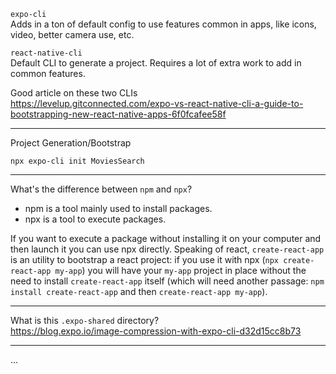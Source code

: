 `expo-cli`
<br>
Adds in a ton of default config to use features common in apps, like icons, video, better camera use, etc.

`react-native-cli`
<br>
Default CLI to generate a project. Requires a lot of extra work to add in common features.

Good article on these two CLIs
<br>
https://levelup.gitconnected.com/expo-vs-react-native-cli-a-guide-to-bootstrapping-new-react-native-apps-6f0fcafee58f

---

Project Generation/Bootstrap

```
npx expo-cli init MoviesSearch
```

---

What's the difference between `npm` and `npx`?

- npm is a tool mainly used to install packages.
- npx is a tool to execute packages.

If you want to execute a package without installing it on your computer and then launch it you can use npx directly.
Speaking of react, `create-react-app` is an utility to bootstrap a react project: if you use it with npx (`npx create-react-app my-app`) you will have your `my-app` project in place without the need to install `create-react-app` itself (which will need another passage: `npm install create-react-app` and then `create-react-app my-app`).

---

What is this `.expo-shared` directory?
<br>
https://blog.expo.io/image-compression-with-expo-cli-d32d15cc8b73

---

...
